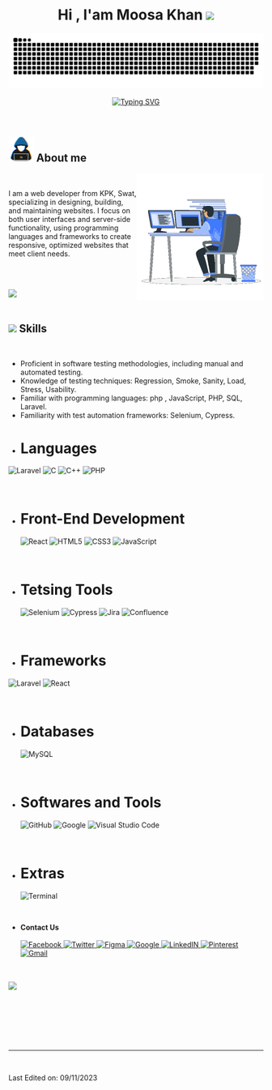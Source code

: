 
<h1 align="center"><b>Hi , I'am Moosa Khan </b><img src="https://media.giphy.com/media/hvRJCLFzcasrR4ia7z/giphy.gif" width="35"></h1>


 <div align="center">

  <a href="https://1999azzar.github.io/1999AZZAR/">
  <img  src="https://raw.githubusercontent.com/1999AZZAR/1999AZZAR/readme/resources/grid-snake.svg"
       alt="snake" /></a>
</div>

<p align="center">
<a href="https://git.io/typing-svg"><img src="https://readme-typing-svg.herokuapp.com?font=Pacifico&weight=600&pause=295&color=32CA4F&center=true&vCenter=true&multiline=true&width=1560&height=100&lines=%F0%9F%91%80+I%E2%80%99m+interested+in+programming+and+Testing.;%F0%9F%8C%B1+I%E2%80%99m+currently+working+on+Laravel.;%F0%9F%92%9E%EF%B8%8F+I%E2%80%99m+looking+to+collaborate+on+programming%2C+(tools)+mostly+in+laravel+but+would+like+to+work+on+other+language." alt="Typing SVG" /></a>
</p>


<br>



	
## <picture><img src = "https://github.com/0xAbdulKhalid/0xAbdulKhalid/raw/main/assets/mdImages/about_me.gif" width = 50px></picture> **About me**

<picture> <img align="right" src="https://github.com/0xAbdulKhalid/0xAbdulKhalid/raw/main/assets/mdImages/Right_Side.gif" width = 250px></picture>

<br>

I am a web developer from KPK, Swat, specializing in designing, building, and maintaining websites. I focus on both user interfaces and server-side functionality, using programming languages and frameworks to create responsive, optimized websites that meet client needs.


<br><br>

<img src="https://user-images.githubusercontent.com/73097560/115834477-dbab4500-a447-11eb-908a-139a6edaec5c.gif"><br><br>

## <img src="https://media2.giphy.com/media/QssGEmpkyEOhBCb7e1/giphy.gif?cid=ecf05e47a0n3gi1bfqntqmob8g9aid1oyj2wr3ds3mg700bl&rid=giphy.gif" width ="25"><b> Skills</b>
<br>

- Proficient in software testing methodologies, including manual and automated testing.
- Knowledge of testing techniques: Regression, Smoke, Sanity, Load, Stress, Usability.
- Familiar with programming languages: php , JavaScript, PHP, SQL, Laravel.
- Familiarity with test automation frameworks: Selenium, Cypress.





<p align="center">

 - # **Languages**
  
  
 ![Laravel](https://img.shields.io/badge/-Laravel-FF2D20?style=for-the-badge&logo=Laravel&logoColor=white)
 ![C](https://img.shields.io/badge/C%20-%232370ED.svg?style=for-the-badge&logo=c&logoColor=white)
 ![C++](https://img.shields.io/badge/C++%20-%2300599C.svg?style=for-the-badge&logo=c%2B%2B&logoColor=white)
 ![PHP](https://img.shields.io/badge/-PHP-777BB4?style=for-the-badge&logo=php&logoColor=white)

    

<br>   
    
- # **Front-End Development**
  
   ![React](https://img.shields.io/badge/-React-61DAFB?style=for-the-badge&logo=React&logoColor=white)
   ![HTML5](https://img.shields.io/badge/HTML5%20-%23E34F26.svg?style=for-the-badge&logo=html5&logoColor=white)
   ![CSS3](https://img.shields.io/badge/CSS%20-%231572B6.svg?style=for-the-badge&logo=css3&logoColor=white)
   ![JavaScript](https://img.shields.io/badge/JavaScript%20-%23F7DF1E.svg?style=for-the-badge&logo=javascript&logoColor=black)

<br>

- # **Tetsing Tools**

  ![Selenium](https://img.shields.io/badge/-Selenium-43B02A?style=for-the-badge&logo=selenium&logoColor=white)
  ![Cypress](https://img.shields.io/badge/-Cypress-17202C?style=for-the-badge&logo=cypress&logoColor=white)
  ![Jira](https://img.shields.io/badge/-Jira-0052CC?style=for-the-badge&logo=jira&logoColor=white)
  ![Confluence](https://img.shields.io/badge/-Confluence-172B4D?style=for-the-badge&logo=confluence&logoColor=white)
    
<br>

- # **Frameworks**
  
 ![Laravel](https://img.shields.io/badge/-Laravel-FF2D20?style=for-the-badge&logo=Laravel&logoColor=white)
   ![React](https://img.shields.io/badge/-React-61DAFB?style=for-the-badge&logo=React&logoColor=white)



<br>
  
- # **Databases**
  
  
     ![MySQL](https://img.shields.io/badge/-MySQL-4479A1?style=for-the-badge&logo=MySQL&logoColor=white)

<br>
  
- # **Softwares and Tools**

    ![GitHub](https://img.shields.io/badge/github-%23121011.svg?style=for-the-badge&logo=github&logoColor=white)
    ![Google](https://img.shields.io/badge/google-%234285F4.svg?style=for-the-badge&logo=google&logoColor=white)
    ![Visual Studio Code](https://img.shields.io/badge/Visual%20Studio%20Code-0078d7.svg?style=for-the-badge&logo=visual-studio-code&logoColor=white)

  

<br>

- # **Extras**

    ![Terminal](https://img.shields.io/badge/Terminal-%23054020?style=for-the-badge&logo=gnu-bash&logoColor=white)
 



</p>

<br>



- **Contact Us**
  <br>
  <br>
  <a href="https://www.facebook.com/SOHAIL.HSD" target="_blank">
    ![Facebook](https://user-images.githubusercontent.com/70771040/209978404-14b6e732-0cff-454d-b10e-da7b702210f3.svg)
  </a>
   <a href="https://twitter.com/SOHAIL_HSD" target="_blank">
    ![Twitter](https://user-images.githubusercontent.com/70771040/209980417-0317765d-dc3b-4005-988b-96a432f362b9.svg)
  </a>
   <a href="" target="_blank">
    ![Figma](https://user-images.githubusercontent.com/70771040/209979108-f9621e5f-32ae-40c9-bd0b-b11a018487a6.svg)
  </a>
   <a href="" target="_blank">
    ![Google](https://user-images.githubusercontent.com/70771040/209979126-5071c824-f9fc-41a8-a23c-43f89855c52e.svg)
  </a>
   <a href="https://www.linkedin.com/in/sohial-hsd-5aa251200/" target="_blank">
    ![LinkedIN](https://user-images.githubusercontent.com/70771040/209979172-db772800-5d82-4f80-bc5f-dddab1e3ec3f.svg)
  </a>
   <a href="" target="_blank">
    ![Pinterest](https://user-images.githubusercontent.com/70771040/209979201-c74e85eb-2f91-4c77-b994-573c6408790f.svg)
  </a>
  <a href="" target="_blank">
  ![Gmail](https://user-images.githubusercontent.com/70771040/209980239-b90ad7fd-4b95-452a-bd58-cce15227f563.svg)
  </a>
<br>

<br>
<img src="https://user-images.githubusercontent.com/73097560/115834477-dbab4500-a447-11eb-908a-139a6edaec5c.gif">
<br>
<br>
<br>

<div align='center'>

</div>
<br>
<br>
<br>
<br>

---

<br>

Last Edited on: 09/11/2023



<!---
moosa khan/moosa khan is a ✨ special ✨ repository because its `README.md` (this file) appears on your GitHub profile.
You can click the Preview link to take a look at your changes.
--->
